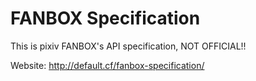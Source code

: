 # FANBOX Specification

This is pixiv FANBOX's API specification, NOT OFFICIAL!!

Website: http://default.cf/fanbox-specification/
